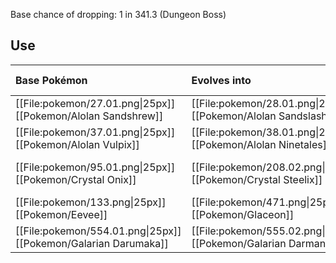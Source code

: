 Base chance of dropping: 1 in 341.3 (Dungeon Boss)

## Use
Base Pokémon |Evolves into |Available in
:---|:---|:---
[[File:pokemon/27.01.png\|25px]] [[Pokemon/Alolan Sandshrew]]  | [[File:pokemon/28.01.png\|25px]] [[Pokemon/Alolan Sandslash]] |Alola onward
[[File:pokemon/37.01.png\|25px]] [[Pokemon/Alolan Vulpix]]  | [[File:pokemon/38.01.png\|25px]] [[Pokemon/Alolan Ninetales]] |Alola onward
[[File:pokemon/95.01.png\|25px]] [[Pokemon/Crystal Onix]]  | [[File:pokemon/208.02.png\|25px]] [[Pokemon/Crystal Steelix]] |Sevii 4567 onward
[[File:pokemon/133.png\|25px]] [[Pokemon/Eevee]]  | [[File:pokemon/471.png\|25px]] [[Pokemon/Glaceon]] | Galar only
[[File:pokemon/554.01.png\|25px]] [[Pokemon/Galarian Darumaka]]  | [[File:pokemon/555.02.png\|25px]] [[Pokemon/Galarian Darmanitan]] | Galar onward